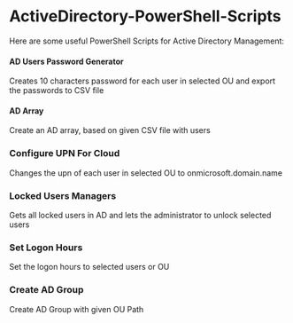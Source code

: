 # ActiveDirectory-PowerShell-Scripts
Here are some useful PowerShell Scripts for Active Directory Management:

#### AD Users Password Generator
Creates 10 characters password for each user in selected OU and export the passwords to CSV file
   
#### AD Array
Create an AD array, based on given CSV file with users

### Configure UPN For Cloud
Changes the upn of each user in selected OU to onmicrosoft.domain.name

### Locked Users Managers
Gets all locked users in AD and lets the administrator to unlock selected users 

### Set Logon Hours
Set the logon hours to selected users or OU

### Create AD Group
Create AD Group with given OU Path
